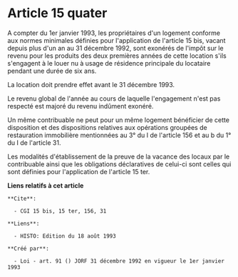 # Article 15 quater

A compter du 1er janvier 1993, les propriétaires d'un logement conforme aux normes minimales définies pour l'application de
l'article 15 bis, vacant depuis plus d'un an au 31 décembre 1992, sont exonérés de l'impôt sur le revenu pour les produits
des deux premières années de cette location s'ils s'engagent à le louer nu à usage de résidence principale du locataire
pendant une durée de six ans.

La location doit prendre effet avant le 31 décembre 1993.

Le revenu global de l'année au cours de laquelle l'engagement n'est pas respecté est majoré du revenu indûment exonéré.

Un même contribuable ne peut pour un même logement bénéficier de cette disposition et des dispositions relatives aux
opérations groupées de restauration immobilière mentionnées au 3° du I de l'article 156 et au b du 1° du I de l'article 31.

Les modalités d'établissement de la preuve de la vacance des locaux par le contribuable ainsi que les obligations
déclaratives de celui-ci sont celles qui sont définies pour l'application de l'article 15 ter.

**Liens relatifs à cet article**

	**Cite**:

	  - CGI 15 bis, 15 ter, 156, 31

	**Liens**:

	  - HISTO: Edition du 18 août 1993

	**Créé par**:

	  - Loi - art. 91 () JORF 31 décembre 1992 en vigueur le 1er janvier 1993
